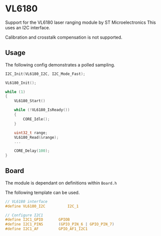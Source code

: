 # VL6180
Support for the VL6180 laser ranging module by ST Microelectronics
This uses an I2C interface.

Calibration and crosstalk compensation is not supported.

## Usage

The following config demonstrates a polled sampling.

```C
I2C_Init(VL6180_I2C, I2C_Mode_Fast);

VL6180_Init();

while (1)
{
    VL6180_Start()

    while (!VL6180_IsReady())
    {
        CORE_Idle();
    }

    uint32_t range;
    VL6180_Read(&range);
    ...

    CORE_Delay(100);
}
```

## Board

The module is dependant on  definitions within `Board.h`

The following template can be used.

```C
// VL6180 interface
#define VL6180_I2C          I2C_1

// Configure I2C1
#define I2C1_GPIO		GPIOB
#define I2C1_PINS		(GPIO_PIN_6 | GPIO_PIN_7)
#define I2C1_AF			GPIO_AF1_I2C1
```

